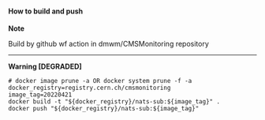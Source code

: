 #### How to build and push

**Note**

Build by github wf action in dmwm/CMSMonitoring repository

---

**Warning [DEGRADED]**

```shell
# docker image prune -a OR docker system prune -f -a
docker_registry=registry.cern.ch/cmsmonitoring
image_tag=20220421
docker build -t "${docker_registry}/nats-sub:${image_tag}" .
docker push "${docker_registry}/nats-sub:${image_tag}"
```
